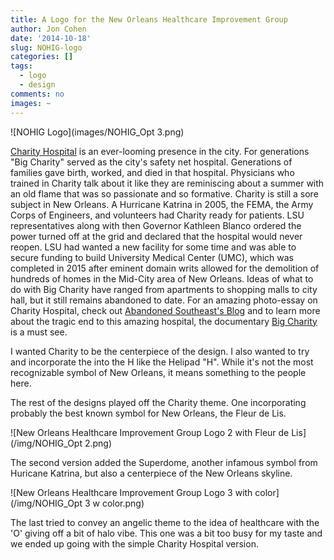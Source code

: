 ```yaml
---
title: A Logo for the New Orleans Healthcare Improvement Group
author: Jon Cohen
date: '2014-10-18'
slug: NOHIG-logo
categories: []
tags:
  - logo
  - design
comments: no
images: ~
---
```


![NOHIG Logo](images/NOHIG_Opt 3.png)

[Charity Hospital](https://en.wikipedia.org/wiki/Charity_Hospital_(New_Orleans)) is an ever-looming presence in the city. For generations "Big Charity" served as the city's safety net hospital. Generations of families gave birth, worked, and died in that hospital. Physicians who trained in Charity talk about it like they are reminiscing about a summer with an old flame that was so passionate and so formative. Charity is still a sore subject in New Orleans. A Hurricane Katrina in 2005, the FEMA, the Army Corps of Engineers, and volunteers had Charity ready for patients. LSU representatives along with then Governor Kathleen Blanco ordered the power turned off at the grid and declared that the hospital would never reopen. LSU had wanted a new facility for some time and was able to secure funding to build University Medical Center (UMC), which was completed in 2015 after eminent domain writs allowed for the demolition of hundreds of homes in the Mid-City area of New Orleans. Ideas of what to do with Big Charity have ranged from apartments to shopping malls to city hall, but it still remains abandoned to date. For an amazing photo-essay on Charity Hospital, check out [Abandoned Southeast's Blog](https://abandonedsoutheast.com/2016/05/24/charity-hospital/) and to learn more about the tragic end to this amazing hospital, the documentary [Big Charity](www.bigcharityfilm.com) is a must see.


I wanted Charity to be the centerpiece of the design. I also wanted to try and incorporate the into the H like the Helipad "H". While it's not the most recognizable symbol of New Orleans, it means something to the people here.

The rest of the designs played off the Charity theme. One incorporating probably the best known symbol for New Orleans, the Fleur de Lis.

![New Orleans Healthcare Improvement Group Logo 2 with Fleur de Lis](/img/NOHIG_Opt 2.png)

The second version added the Superdome, another infamous symbol from Huricane Katrina, but also a centerpiece of the New Orleans skyline.

![New Orleans Healthcare Improvement Group Logo 3 with color](/img/NOHIG_Opt 3 w color.png)

The last tried to convey an angelic theme to the idea of healthcare with the 'O' giving off a bit of halo vibe. This one was a bit too busy for my taste and we ended up going with the simple Charity Hospital version.
